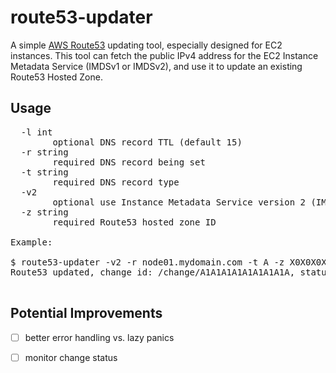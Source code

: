 # route53-updater

A simple [AWS Route53](https://aws.amazon.com/route53/) updating tool,
especially designed for EC2 instances. This tool can fetch the public IPv4
address for the EC2 Instance Metadata Service (IMDSv1 or IMDSv2), and use it
to update an existing Route53 Hosted Zone.

## Usage

<pre>
  -l int
        optional DNS record TTL (default 15)
  -r string
        required DNS record being set
  -t string
        required DNS record type
  -v2
        optional use Instance Metadata Service version 2 (IMDSv2)
  -z string
        required Route53 hosted zone ID

Example:

$ route53-updater -v2 -r node01.mydomain.com -t A -z X0X0X0X0X0X0X0X0X
Route53 updated, change id: /change/A1A1A1A1A1A1A1A1A, status: PENDING

</pre>

## Potential Improvements

- [ ] better error handling vs. lazy panics
- [ ] monitor change status


